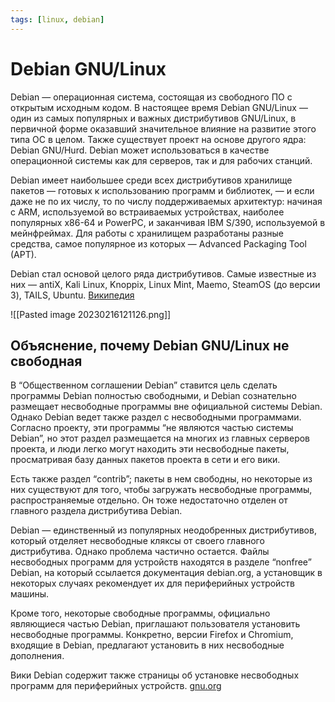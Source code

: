 ```yaml
---
tags: [linux, debian]
---
```

# Debian GNU/Linux

Debian — операционная система, состоящая из свободного ПО с открытым исходным кодом. В настоящее время Debian GNU/Linux — один из самых популярных и важных дистрибутивов GNU/Linux, в первичной форме оказавший значительное влияние на развитие этого типа ОС в целом. Также существует проект на основе другого ядра: Debian GNU/Hurd. Debian может использоваться в качестве операционной системы как для серверов, так и для рабочих станций.

Debian имеет наибольшее среди всех дистрибутивов хранилище пакетов — готовых к использованию программ и библиотек, — и если даже не по их числу, то по числу поддерживаемых архитектур: начиная с ARM, используемой во встраиваемых устройствах, наиболее популярных x86-64 и PowerPC, и заканчивая IBM S/390, используемой в мейнфреймах. Для работы с хранилищем разработаны разные средства, самое популярное из которых — Advanced Packaging Tool (APT).

Debian стал основой целого ряда дистрибутивов. Самые известные из них — antiX, Kali Linux, Knoppix, Linux Mint, Maemo, SteamOS (до версии 3), TAILS, Ubuntu. [Википедия](https://ru.wikipedia.org/wiki/Debian)

![[Pasted image 20230216121126.png]]

## Объяснение, почему Debian GNU/Linux не свободная

В “Общественном соглашении Debian” ставится цель сделать программы Debian полностью свободными, и Debian сознательно размещает несвободные программы вне официальной системы Debian. Однако Debian ведет также раздел с несвободными программами. Согласно проекту, эти программы “не являются частью системы Debian”, но этот раздел размещается на многих из главных серверов проекта, и люди легко могут находить эти несвободные пакеты, просматривая базу данных пакетов проекта в сети и его вики.

Есть также раздел “contrib”; пакеты в нем свободны, но некоторые из них существуют для того, чтобы загружать несвободные программы, распространяемые отдельно. Он тоже недостаточно отделен от главного раздела дистрибутива Debian.

Debian — единственный из популярных неодобренных дистрибутивов, который отделяет несвободные кляксы от своего главного дистрибутива. Однако проблема частично остается. Файлы несвободных программ для устройств находятся в разделе “nonfree” Debian, на который ссылается документация debian.org, а установщик в некоторых случаях рекомендует их для периферийных устройств машины.

Кроме того, некоторые свободные программы, официально являющиеся частью Debian, приглашают пользователя установить несвободные программы. Конкретно, версии Firefox и Chromium, входящие в Debian, предлагают установить в них несвободные дополнения.

Вики Debian содержит также страницы об установке несвободных программ для периферийных устройств. [gnu.org](https://www.gnu.org/distros/common-distros.ru.html)